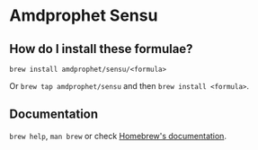 # Amdprophet Sensu

## How do I install these formulae?

`brew install amdprophet/sensu/<formula>`

Or `brew tap amdprophet/sensu` and then `brew install <formula>`.

## Documentation

`brew help`, `man brew` or check [Homebrew's documentation](https://docs.brew.sh).

